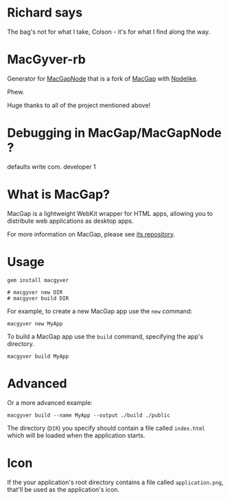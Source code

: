 # Richard says

The bag's not for what I take, Colson - it's for what I find along the way.


# MacGyver-rb

Generator for [MacGapNode](https://github.com/node-app/MacGapNode) that is a fork of [MacGap](http://github.com/maccman/macgap) with [Nodelike](https://github.com/node-app/Nodelike).

Phew.

Huge thanks to all of the project mentioned above!

# Debugging in MacGap/MacGapNode ?

defaults write com.<appname> developer 1

# What is MacGap?

MacGap is a lightweight WebKit wrapper for HTML apps, allowing you to distribute web applications as desktop apps. 

For more information on MacGap, please see [its repository](http://github.com/maccman/macgap).

# Usage

    gem install macgyver
    
    # macgyver new DIR
    # macgyver build DIR
    
For example, to create a new MacGap app use the `new` command:

    macgyver new MyApp
    
To build a MacGap app use the `build` command, specifying the app's directory.
    
    macgyver build MyApp
    
# Advanced
    
Or a more advanced example:

    macgyver build --name MyApp --output ./build ./public

The directory (`DIR`) you specify should contain a file called `index.html` which will be loaded when the application starts.

# Icon

If the your application's root directory contains a file called `application.png`, that'll be used as the application's icon. 
